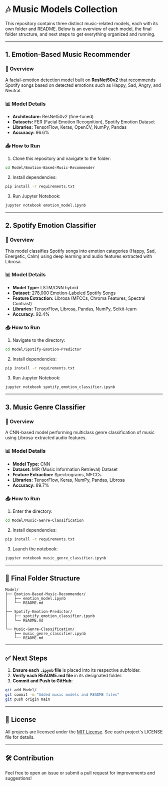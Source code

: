 # 🎶 Music Models Collection

This repository contains three distinct music-related models, each with its own folder and README. Below is an overview of each model, the final folder structure, and next steps to get everything organized and running.

---

## 1. Emotion-Based Music Recommender

### 📌 Overview
A facial-emotion detection model built on **ResNet50v2** that recommends Spotify songs based on detected emotions such as Happy, Sad, Angry, and Neutral.

### 📊 Model Details
- **Architecture:** ResNet50v2 (fine-tuned)
- **Datasets:** FER (Facial Emotion Recognition), Spotify Emotion Dataset
- **Libraries:** TensorFlow, Keras, OpenCV, NumPy, Pandas
- **Accuracy:** 96.6%

### 📥 How to Run
1. Clone this repository and navigate to the folder:
```bash
cd Model/Emotion-Based-Music-Recommender
```
2. Install dependencies:
```bash
pip install -r requirements.txt
```
3. Run Jupyter Notebook:
```bash
jupyter notebook emotion_model.ipynb
```

---

## 2. Spotify Emotion Classifier

### 📌 Overview
This model classifies Spotify songs into emotion categories (Happy, Sad, Energetic, Calm) using deep learning and audio features extracted with Librosa.

### 📊 Model Details
- **Model Type:** LSTM/CNN hybrid
- **Dataset:** 278,000 Emotion-Labeled Spotify Songs
- **Feature Extraction:** Librosa (MFCCs, Chroma Features, Spectral Contrast)
- **Libraries:** TensorFlow, Librosa, Pandas, NumPy, Scikit-learn
- **Accuracy:** 92.4%

### 📥 How to Run
1. Navigate to the directory:
```bash
cd Model/Spotify-Emotion-Predictor
```
2. Install dependencies:
```bash
pip install -r requirements.txt
```
3. Run Jupyter Notebook:
```bash
jupyter notebook spotify_emotion_classifier.ipynb
```

---

## 3. Music Genre Classifier

### 📌 Overview
A CNN-based model performing multiclass genre classification of music using Librosa-extracted audio features.

### 📊 Model Details
- **Model Type:** CNN
- **Dataset:** MIR (Music Information Retrieval) Dataset
- **Feature Extraction:** Spectrograms, MFCCs
- **Libraries:** TensorFlow, Keras, NumPy, Pandas, Librosa
- **Accuracy:** 89.7%

### 📥 How to Run
1. Enter the directory:
```bash
cd Model/Music-Genre-Classification
```
2. Install dependencies:
```bash
pip install -r requirements.txt
```
3. Launch the notebook:
```bash
jupyter notebook music_genre_classifier.ipynb
```

---

## 📁 Final Folder Structure

```
Model/
├── Emotion-Based-Music-Recommender/
│   ├── emotion_model.ipynb
│   └── README.md
│
├── Spotify-Emotion-Predictor/
│   ├── spotify_emotion_classifier.ipynb
│   └── README.md
│
└── Music-Genre-Classification/
    ├── music_genre_classifier.ipynb
    └── README.md
```

---

## ✅ Next Steps

1. **Ensure each `.ipynb` file** is placed into its respective subfolder.
2. **Verify each README.md file** in its designated folder.
3. **Commit and Push to GitHub**:
```bash
git add Model/
git commit -m "Added music models and README files"
git push origin main
```

---

## 📜 License
All projects are licensed under the [MIT License](LICENSE). See each project's LICENSE file for details.

---

## 🛠️ Contribution
Feel free to open an issue or submit a pull request for improvements and suggestions!
